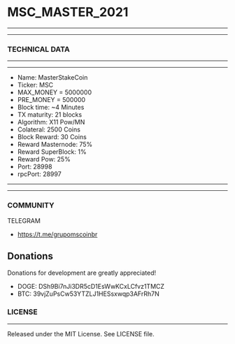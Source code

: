 # MSC_MASTER_2021
-------
-------
### TECHNICAL DATA

-------
-------
  *  Name: MasterStakeCoin
  *  Ticker: MSC
  *  MAX_MONEY = 5000000
  *  PRE_MONEY = 500000
  *  Block time: ~4 Minutes
  *  TX maturity: 21 blocks
  *  Algorithm: X11 Pow/MN
  *  Colateral: 2500 Coins
  *  Block Reward: 30 Coins
  *  Reward Masternode: 75%
  *  Reward SuperBlock: 1%
  *  Reward Pow: 25%
  *  Port: 28998
  *  rpcPort: 28997
-------
-------

### COMMUNITY

TELEGRAM

*  https://t.me/grupomscoinbr


Donations
-------

 Donations for development are greatly appreciated!
 
  * DOGE: DSh9Bi7nJi3DR5cD1EsWwKCxLCfvz1TMCZ
  * BTC:  39vjZuPsCw53YTZLJ1HESsxwqp3AFrRh7N
  
### LICENSE
-------

Released under the MIT License. See LICENSE file.
